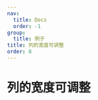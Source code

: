 ```yaml
---
nav:
  title: Docs
  order: -1
group:
  title: 例子
title: 列的宽度可调整
order: 8
---
```


# 列的宽度可调整

<code src="../../../src/header-resizable.tsx" />
